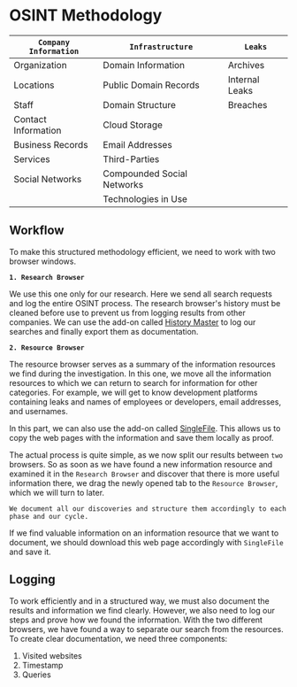 # OSINT Methodology

| **`Company Information`** | **`Infrastructure`**       | **`Leaks`**    |
| ------------------------- | -------------------------- | -------------- |
| Organization              | Domain Information         | Archives       |
| Locations                 | Public Domain Records      | Internal Leaks |
| Staff                     | Domain Structure           | Breaches       |
| Contact Information       | Cloud Storage              |                |
| Business Records          | Email Addresses            |                |
| Services                  | Third-Parties              |                |
| Social Networks           | Compounded Social Networks |                |
|                           | Technologies in Use        |                |

## Workflow

To make this structured methodology efficient, we need to work with two browser windows.

**`1. Research Browser`**

We use this one only for our research. Here we send all search requests and log the entire OSINT process. The research browser's history must be cleaned before use to prevent us from logging results from other companies. We can use the add-on called [History Master](https://github.com/jiacai2050/history-master) to log our searches and finally export them as documentation.

**`2. Resource Browser`**

The resource browser serves as a summary of the information resources we find during the investigation. In this one, we move all the information resources to which we can return to search for information for other categories. For example, we will get to know development platforms containing leaks and names of employees or developers, email addresses, and usernames.

In this part, we can also use the add-on called [SingleFile](https://addons.mozilla.org/en-US/firefox/addon/single-file/?utm\_source=addons.mozilla.org\&utm\_medium=referral\&utm\_content=search). This allows us to copy the web pages with the information and save them locally as proof.

The actual process is quite simple, as we now split our results between `two` browsers. So as soon as we have found a new information resource and examined it in the `Research Browser` and discover that there is more useful information there, we drag the newly opened tab to the `Resource Browser`, which we will turn to later.

`We document all our discoveries and structure them accordingly to each phase and our cycle.`

If we find valuable information on an information resource that we want to document, we should download this web page accordingly with `SingleFile` and save it.



## Logging

To work efficiently and in a structured way, we must also document the results and information we find clearly. However, we also need to log our steps and prove how we found the information. With the two different browsers, we have found a way to separate our search from the resources. To create clear documentation, we need three components:

1. Visited websites
2. Timestamp
3. Queries
